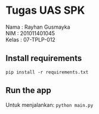 # Tugas UAS SPK
Nama : Rayhan Gusmayka <br>
NIM : 201011401045 <br>
Kelas : 07-TPLP-012 <br>

## Install requirements
```pip install -r requirements.txt```

## Run the app
Untuk menjalankan:
```python main.py```
